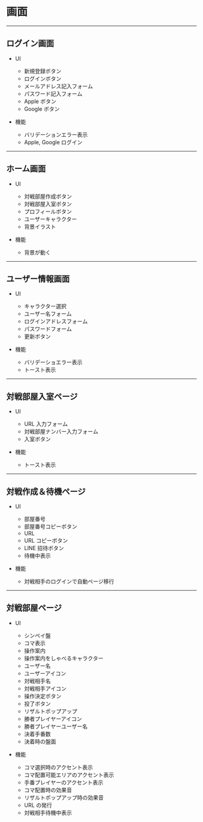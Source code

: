 # 画面

---

## ログイン画面

- UI

  - 新規登録ボタン
  - ログインボタン
  - メールアドレス記入フォーム
  - パスワード記入フォーム
  - Apple ボタン
  - Google ボタン

- 機能

  - バリデーションエラー表示
  - Apple, Google ログイン

---

## ホーム画面

- UI

  - 対戦部屋作成ボタン
  - 対戦部屋入室ボタン
  - プロフィールボタン
  - ユーザーキャラクター
  - 背景イラスト

- 機能

  - 背景が動く

---

## ユーザー情報画面

- UI

  - キャラクター選択
  - ユーザー名フォーム
  - ログインアドレスフォーム
  - パスワードフォーム
  - 更新ボタン

- 機能

  - バリデーショエラー表示
  - トースト表示

---

## 対戦部屋入室ページ

- UI

  - URL 入力フォーム
  - 対戦部屋ナンバー入力フォーム
  - 入室ボタン

- 機能

  - トースト表示

---

## 対戦作成＆待機ページ

- UI

  - 部屋番号
  - 部屋番号コピーボタン
  - URL
  - URL コピーボタン
  - LINE 招待ボタン
  - 待機中表示

- 機能

  - 対戦相手のログインで自動ページ移行

---

## 対戦部屋ページ

- UI

  - シンペイ盤
  - コマ表示
  - 操作案内
  - 操作案内をしゃべるキャラクター
  - ユーザー名
  - ユーザーアイコン
  - 対戦相手名
  - 対戦相手アイコン
  - 操作決定ボタン
  - 投了ボタン
  - リザルトポップアップ
  - 勝者プレイヤーアイコン
  - 勝者プレイヤーユーザー名
  - 決着手番数
  - 決着時の盤面

- 機能

  - コマ選択時のアクセント表示
  - コマ配置可能エリアのアクセント表示
  - 手番プレイヤーのアクセント表示
  - コマ配置時の効果音
  - リザルトポップアップ時の効果音
  - URL の発行
  - 対戦相手待機中表示
